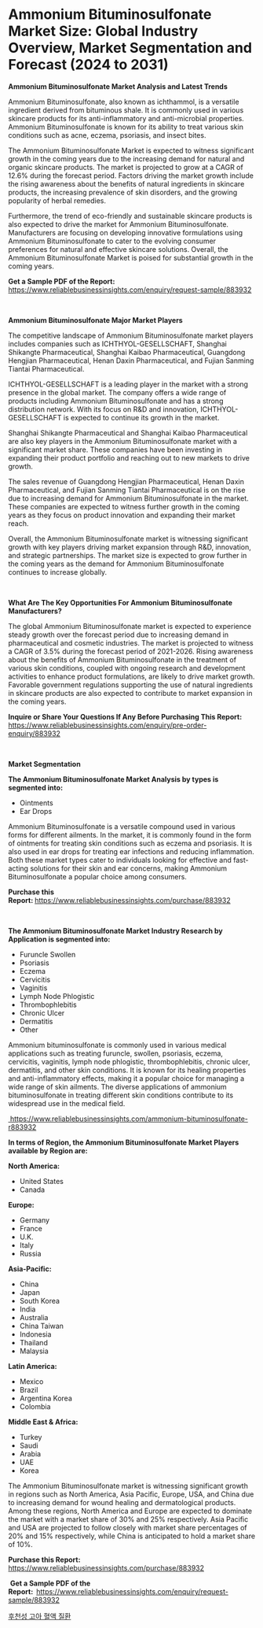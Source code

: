 <p><h1>Ammonium Bituminosulfonate Market Size: Global Industry Overview, Market Segmentation and Forecast (2024 to 2031)</h1></p><p><strong>Ammonium Bituminosulfonate Market Analysis and Latest Trends</strong></p>
<p><p>Ammonium Bituminosulfonate, also known as ichthammol, is a versatile ingredient derived from bituminous shale. It is commonly used in various skincare products for its anti-inflammatory and anti-microbial properties. Ammonium Bituminosulfonate is known for its ability to treat various skin conditions such as acne, eczema, psoriasis, and insect bites.</p><p>The Ammonium Bituminosulfonate Market is expected to witness significant growth in the coming years due to the increasing demand for natural and organic skincare products. The market is projected to grow at a CAGR of 12.6% during the forecast period. Factors driving the market growth include the rising awareness about the benefits of natural ingredients in skincare products, the increasing prevalence of skin disorders, and the growing popularity of herbal remedies.</p><p>Furthermore, the trend of eco-friendly and sustainable skincare products is also expected to drive the market for Ammonium Bituminosulfonate. Manufacturers are focusing on developing innovative formulations using Ammonium Bituminosulfonate to cater to the evolving consumer preferences for natural and effective skincare solutions. Overall, the Ammonium Bituminosulfonate Market is poised for substantial growth in the coming years.</p></p>
<p><strong>Get a Sample PDF of the Report:&nbsp;</strong> <a href="https://www.reliablebusinessinsights.com/enquiry/request-sample/883932">https://www.reliablebusinessinsights.com/enquiry/request-sample/883932</a></p>
<p>&nbsp;</p>
<p><strong>Ammonium Bituminosulfonate Major Market Players</strong></p>
<p><p>The competitive landscape of Ammonium Bituminosulfonate market players includes companies such as ICHTHYOL-GESELLSCHAFT, Shanghai Shikangte Pharmaceutical, Shanghai Kaibao Pharmaceutical, Guangdong Hengjian Pharmaceutical, Henan Daxin Pharmaceutical, and Fujian Sanming Tiantai Pharmaceutical.</p><p>ICHTHYOL-GESELLSCHAFT is a leading player in the market with a strong presence in the global market. The company offers a wide range of products including Ammonium Bituminosulfonate and has a strong distribution network. With its focus on R&D and innovation, ICHTHYOL-GESELLSCHAFT is expected to continue its growth in the market.</p><p>Shanghai Shikangte Pharmaceutical and Shanghai Kaibao Pharmaceutical are also key players in the Ammonium Bituminosulfonate market with a significant market share. These companies have been investing in expanding their product portfolio and reaching out to new markets to drive growth.</p><p>The sales revenue of Guangdong Hengjian Pharmaceutical, Henan Daxin Pharmaceutical, and Fujian Sanming Tiantai Pharmaceutical is on the rise due to increasing demand for Ammonium Bituminosulfonate in the market. These companies are expected to witness further growth in the coming years as they focus on product innovation and expanding their market reach.</p><p>Overall, the Ammonium Bituminosulfonate market is witnessing significant growth with key players driving market expansion through R&D, innovation, and strategic partnerships. The market size is expected to grow further in the coming years as the demand for Ammonium Bituminosulfonate continues to increase globally.</p></p>
<p>&nbsp;</p>
<p><strong>What Are The Key Opportunities For Ammonium Bituminosulfonate Manufacturers?</strong></p>
<p><p>The global Ammonium Bituminosulfonate market is expected to experience steady growth over the forecast period due to increasing demand in pharmaceutical and cosmetic industries. The market is projected to witness a CAGR of 3.5% during the forecast period of 2021-2026. Rising awareness about the benefits of Ammonium Bituminosulfonate in the treatment of various skin conditions, coupled with ongoing research and development activities to enhance product formulations, are likely to drive market growth. Favorable government regulations supporting the use of natural ingredients in skincare products are also expected to contribute to market expansion in the coming years.</p></p>
<p><strong>Inquire or Share Your Questions If Any Before Purchasing This Report:</strong> <a href="https://www.reliablebusinessinsights.com/enquiry/pre-order-enquiry/883932">https://www.reliablebusinessinsights.com/enquiry/pre-order-enquiry/883932</a></p>
<p>&nbsp;</p>
<p><strong>Market Segmentation</strong></p>
<p><strong>The Ammonium Bituminosulfonate Market Analysis by types is segmented into:</strong></p>
<p><ul><li>Ointments</li><li>Ear Drops</li></ul></p>
<p><p>Ammonium Bituminosulfonate is a versatile compound used in various forms for different ailments. In the market, it is commonly found in the form of ointments for treating skin conditions such as eczema and psoriasis. It is also used in ear drops for treating ear infections and reducing inflammation. Both these market types cater to individuals looking for effective and fast-acting solutions for their skin and ear concerns, making Ammonium Bituminosulfonate a popular choice among consumers.</p></p>
<p><strong>Purchase this Report:&nbsp;</strong><a href="https://www.reliablebusinessinsights.com/purchase/883932">https://www.reliablebusinessinsights.com/purchase/883932</a></p>
<p>&nbsp;</p>
<p><strong>The Ammonium Bituminosulfonate Market Industry Research by Application is segmented into:</strong></p>
<p><ul><li>Furuncle Swollen</li><li>Psoriasis</li><li>Eczema</li><li>Cervicitis</li><li>Vaginitis</li><li>Lymph Node Phlogistic</li><li>Thrombophlebitis</li><li>Chronic Ulcer</li><li>Dermatitis</li><li>Other</li></ul></p>
<p><p>Ammonium bituminosulfonate is commonly used in various medical applications such as treating furuncle, swollen, psoriasis, eczema, cervicitis, vaginitis, lymph node phlogistic, thrombophlebitis, chronic ulcer, dermatitis, and other skin conditions. It is known for its healing properties and anti-inflammatory effects, making it a popular choice for managing a wide range of skin ailments. The diverse applications of ammonium bituminosulfonate in treating different skin conditions contribute to its widespread use in the medical field.</p></p>
<p><a href="https://www.reliablebusinessinsights.com/ammonium-bituminosulfonate-r883932">&nbsp;https://www.reliablebusinessinsights.com/ammonium-bituminosulfonate-r883932</a></p>
<p><strong>In terms of Region, the Ammonium Bituminosulfonate Market Players available by Region are:</strong></p>
<p>
    <p> <strong> North America: </strong>
        <ul>
            <li>United States</li>
            <li>Canada</li>
        </ul>
        </p> 
    <p> <strong> Europe: </strong>
        <ul>
            <li>Germany</li>
            <li>France</li>
            <li>U.K.</li>
            <li>Italy</li>
            <li>Russia</li>
        </ul>
        </p> 
    <p> <strong> Asia-Pacific: </strong>
        <ul>
            <li>China</li>
            <li>Japan</li>
            <li>South Korea</li>
            <li>India</li>
            <li>Australia</li>
            <li>China Taiwan</li>
            <li>Indonesia</li>
            <li>Thailand</li>
            <li>Malaysia</li>
        </ul>
        </p> 
    <p> <strong> Latin America: </strong>
        <ul>
            <li>Mexico</li>
            <li>Brazil</li>
            <li>Argentina Korea</li>
            <li>Colombia</li>
        </ul>
        </p> 
    <p> <strong> Middle East & Africa: </strong>
        <ul>
            <li>Turkey</li>
            <li>Saudi</li>
            <li>Arabia</li>
            <li>UAE</li>
            <li>Korea</li>
        </ul>
    </p>
    </p>
<p><p>The Ammonium Bituminosulfonate market is witnessing significant growth in regions such as North America, Asia Pacific, Europe, USA, and China due to increasing demand for wound healing and dermatological products. Among these regions, North America and Europe are expected to dominate the market with a market share of 30% and 25% respectively. Asia Pacific and USA are projected to follow closely with market share percentages of 20% and 15% respectively, while China is anticipated to hold a market share of 10%.</p></p>
<p><strong>Purchase this Report: </strong><a href="https://www.reliablebusinessinsights.com/purchase/883932">https://www.reliablebusinessinsights.com/purchase/883932</a></p>
<p>&nbsp;<strong>Get a Sample PDF of the Report:&nbsp;&nbsp;</strong><a href="https://www.reliablebusinessinsights.com/enquiry/request-sample/883932">https://www.reliablebusinessinsights.com/enquiry/request-sample/883932</a></p>
<p><strong></strong></p>
<p><p><a href="https://github.com/nigaleamar09/Market-Research-Report-List-2/blob/main/145162283923.md">후천성 고아 혈액 질환</a></p></p>